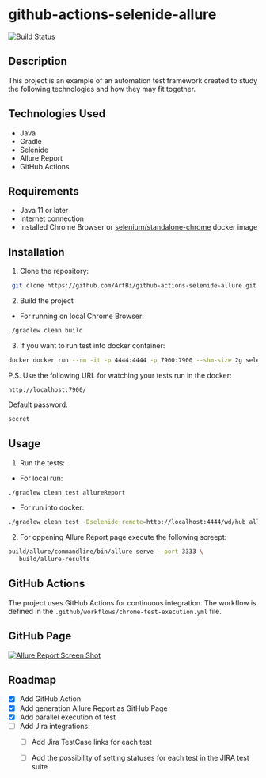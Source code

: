 # github-actions-selenide-allure

[![Build Status](https://github.com/ArtBi/github-actions-selenide-allure/actions/workflows/chrome-test-execution.yml/badge.svg)](https://github.com/ArtBi/github-actions-selenide-allure/actions/workflows/chrome-test-execution.yml)

## Description

This project is an example of an automation test framework created to study the following technologies and how they may fit together.

## Technologies Used

* Java
* Gradle
* Selenide
* Allure Report
* GitHub Actions

## Requirements

* Java 11 or later
* Internet connection
* Installed Chrome Browser or [selenium/standalone-chrome](https://hub.docker.com/r/selenium/standalone-chrome/tags) docker image

## Installation

1. Clone the repository:
 ```sh
  git clone https://github.com/ArtBi/github-actions-selenide-allure.git
  ```

2. Build the project

* For running on local Chrome Browser:

```sh 
./gradlew clean build
```

3. If you want to run test into docker container:

```sh 
docker docker run --rm -it -p 4444:4444 -p 7900:7900 --shm-size 2g selenium/standalone-chrome:110.0
```

P.S. Use the following URL for watching your tests run in the docker:

```url 
http://localhost:7900/ 
```

Default password:

```pas 
secret
```

## Usage

1. Run the tests:

* For local run:

```sh 
./gradlew clean test allureReport
```

* For run into docker:

```sh 
./gradlew clean test -Dselenide.remote=http://localhost:4444/wd/hub allureReport
```
2. For oppening Allure Report page execute the following screept:
```sh 
build/allure/commandline/bin/allure serve --port 3333 \
   build/allure-results

```

## GitHub Actions

The project uses GitHub Actions for continuous integration. The workflow is defined in the ```.github/workflows/chrome-test-execution.yml``` file.

## GitHub Page

[![Allure Report Screen Shot](https://www.softwaretestingmagazine.com/wp-content/uploads/allure-e1613467667693.jpg)](https://artbi.github.io/github-actions-selenide-allure)


## Roadmap

- [x] Add GitHub Action
- [x] Add generation Allure Report as GitHub Page
- [x] Add parallel execution of test
- [ ] Add Jira integrations:
  - [ ] Add Jira TestCase links for each test
  - [ ] Add the possibility of setting statuses for each test in the JIRA test suite




